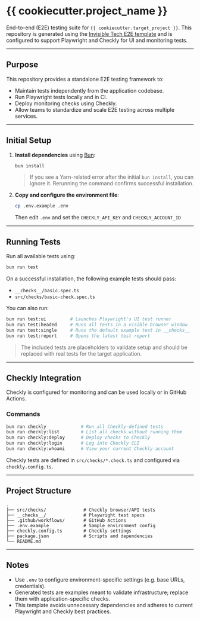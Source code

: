 # {{ cookiecutter.project\_name }}

End-to-end (E2E) testing suite for `{{ cookiecutter.target_project }}`. This repository is generated using the [Invisible Tech E2E template](https://github.com/invisible-tech/cookiecutter-e2e) and is configured to support Playwright and Checkly for UI and monitoring tests.

---

## Purpose

This repository provides a standalone E2E testing framework to:

* Maintain tests independently from the application codebase.
* Run Playwright tests locally and in CI.
* Deploy monitoring checks using Checkly.
* Allow teams to standardize and scale E2E testing across multiple services.

---

## Initial Setup

1. **Install dependencies** using [Bun](https://bun.sh):

   ```bash
   bun install
   ```

   > If you see a Yarn-related error after the initial `bun install`, you can ignore it. Rerunning the command confirms successful installation.

2. **Copy and configure the environment file**:

   ```bash
   cp .env.example .env
   ```

   Then edit `.env` and set the `CHECKLY_API_KEY` and `CHECKLY_ACCOUNT_ID`

---

## Running Tests

Run all available tests using:

```bash
bun run test
```

On a successful installation, the following example tests should pass:

* `__checks__/basic.spec.ts`
* `src/checks/basic-check.spec.ts`

You can also run:

```bash
bun run test:ui         # Launches Playwright's UI test runner
bun run test:headed     # Runs all tests in a visible browser window
bun run test:single     # Runs the default example test in __checks__
bun run test:report     # Opens the latest test report
```

> The included tests are placeholders to validate setup and should be replaced with real tests for the target application.

---

## Checkly Integration

Checkly is configured for monitoring and can be used locally or in GitHub Actions.

### Commands

```bash
bun run checkly             # Run all Checkly-defined tests
bun run checkly:list        # List all checks without running them
bun run checkly:deploy      # Deploy checks to Checkly
bun run checkly:login       # Log into Checkly CLI
bun run checkly:whoami      # View your current Checkly account
```

Checkly tests are defined in `src/checks/*.check.ts` and configured via `checkly.config.ts`.

---

## Project Structure

```
.
├── src/checks/              # Checkly browser/API tests
├── __checks__/              # Playwright test specs
├── .github/workflows/       # GitHub Actions
├── .env.example             # Sample environment config
├── checkly.config.ts        # Checkly settings
├── package.json             # Scripts and dependencies
└── README.md
```

---

## Notes

* Use `.env` to configure environment-specific settings (e.g. base URLs, credentials).
* Generated tests are examples meant to validate infrastructure; replace them with application-specific checks.
* This template avoids unnecessary dependencies and adheres to current Playwright and Checkly best practices.

